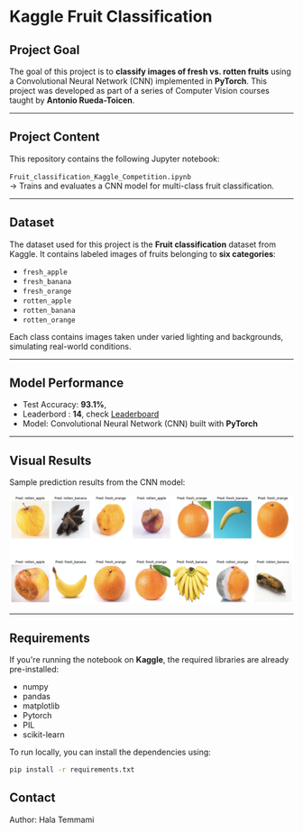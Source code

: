 #  Kaggle Fruit Classification

##  Project Goal

The goal of this project is to **classify images of fresh vs. rotten fruits** using a Convolutional Neural Network (CNN) implemented in **PyTorch**.
This project was developed as part of a series of Computer Vision courses taught by **Antonio Rueda-Toicen**.

---

##  Project Content

This repository contains the following Jupyter notebook:

`Fruit_classification_Kaggle_Competition.ipynb`  
 → Trains and evaluates a CNN model for multi-class fruit classification.


---

##  Dataset

The dataset used for this project is the **Fruit classification** dataset from Kaggle.
It contains labeled images of fruits belonging to **six categories**:

- `fresh_apple`
- `fresh_banana`
- `fresh_orange`
- `rotten_apple`
- `rotten_banana`
- `rotten_orange`

Each class contains images taken under varied lighting and backgrounds, simulating real-world conditions.

---

## Model Performance

- Test Accuracy: **93.1%**,
- Leaderbord : **14**,   check [Leaderboard ](https://www.kaggle.com/competitions/fruit-classification/leaderboard)
- Model: Convolutional Neural Network (CNN) built with **PyTorch**


---

## Visual Results

Sample prediction results from the CNN model:

![Sample Predictions](Images/Fruit_Classification_Predictions.png)

---


##  Requirements

If you're running the notebook on **Kaggle**, the required libraries are already pre-installed:

- numpy  
- pandas  
- matplotlib  
- Pytorch
- PIL
- scikit-learn  

To run locally, you can install the dependencies using:

```bash
pip install -r requirements.txt
```

## Contact

Author: Hala Temmami
